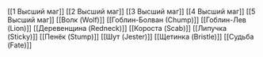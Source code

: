 [[1 Высший маг]]
[[2 Высший маг]]
[[3 Высший маг]]
[[4 Высший маг]]
[[5 Высший маг]]
[[Волк (Wolf)]]
[[Гоблин-Болван (Сhump)]]
[[Гоблин-Лев (Lion)]]
[[Деревенщина (Redneck)]]
[[Короста (Scab)]]
[[Липучка (Sticky)]]
[[Пенёк (Stump)]]
[[Шут (Jester)]]
[[Щетинка (Bristle)]]
[[Cудьба (Fate)]]
